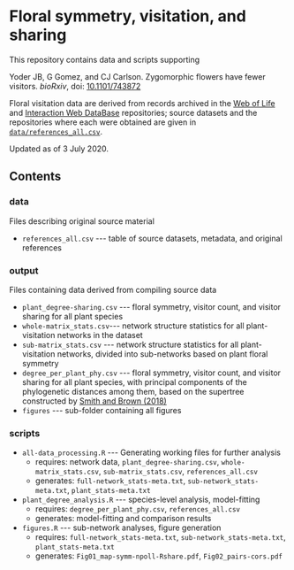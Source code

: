 Floral symmetry, visitation, and sharing
========================================

This repository contains data and scripts supporting 

Yoder JB, G Gomez, and CJ Carlson. Zygomorphic flowers have fewer visitors. *bioRxiv*, doi: [10.1101/743872](https://www.doi.org/10.1101/743872)

Floral visitation data are derived from records archived in the [Web of Life](http://www.web-of-life.es) and [Interaction Web DataBase](https://www.nceas.ucsb.edu/interactionweb) repositories; source datasets and the repositories where each were obtained are given in [`data/references_all.csv`](data/references_all.csv).

Updated as of 3 July 2020.


Contents
--------

### data

Files describing original source material

- `references_all.csv` --- table of source datasets, metadata, and original references

### output

Files containing data derived from compiling source data

- `plant_degree-sharing.csv` --- floral symmetry, visitor count, and visitor sharing for all plant species 
- `whole-matrix_stats.csv`--- network structure statistics for all plant-visitation networks in the dataset
- `sub-matrix_stats.csv` --- network structure statistics for all plant-visitation networks, divided into sub-networks based on plant floral symmetry
- `degree_per_plant_phy.csv` --- floral symmetry, visitor count, and visitor sharing for all plant species, with principal components of the phylogenetic distances among them, based on the supertree constructed by [Smith and Brown (2018)](https://doi.org/10.1002/ajb2.1019)
- `figures` --- sub-folder containing all figures

### scripts

- `all-data_processing.R` --- Generating working files for further analysis
	- requires: network data, `plant_degree-sharing.csv`, `whole-matrix_stats.csv`, `sub-matrix_stats.csv`, `references_all.csv`
	- generates: `full-network_stats-meta.txt`, `sub-network_stats-meta.txt`, `plant_stats-meta.txt`
- `plant_degree_analysis.R` --- species-level analysis, model-fitting
	- requires: `degree_per_plant_phy.csv`, `references_all.csv`
	- generates: model-fitting and comparison results
- `figures.R` --- sub-network analyses, figure generation
	- requires: `full-network_stats-meta.txt`, `sub-network_stats-meta.txt`, `plant_stats-meta.txt`
	- generates: `Fig01_map-symm-npoll-Rshare.pdf`, `Fig02_pairs-cors.pdf`

